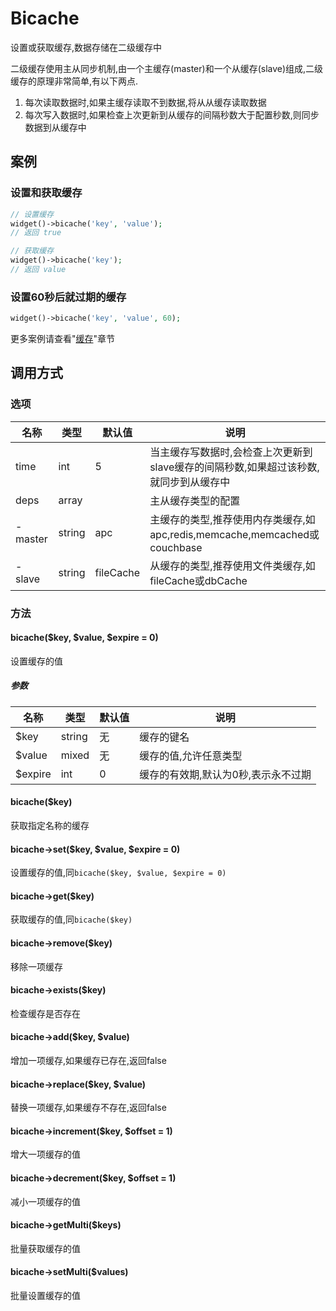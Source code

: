 Bicache
=======

设置或获取缓存,数据存储在二级缓存中

二级缓存使用主从同步机制,由一个主缓存(master)和一个从缓存(slave)组成,二级缓存的原理非常简单,有以下两点.

1. 每次读取数据时,如果主缓存读取不到数据,将从从缓存读取数据
2. 每次写入数据时,如果检查上次更新到从缓存的间隔秒数大于配置秒数,则同步数据到从缓存中

案例
----

### 设置和获取缓存
```php
// 设置缓存
widget()->bicache('key', 'value');
// 返回 true

// 获取缓存
widget()->bicache('key');
// 返回 value
```

### 设置60秒后就过期的缓存
```php
widget()->bicache('key', 'value', 60);
```

更多案例请查看"[缓存](../book/cache.md)"章节

调用方式
-------

### 选项

| 名称      | 类型   | 默认值    | 说明                                                                                  |
|-----------|--------|-----------|---------------------------------------------------------------------------------------|
| time      | int    | 5         | 当主缓存写数据时,会检查上次更新到slave缓存的间隔秒数,如果超过该秒数,就同步到从缓存中  |
| deps      | array  |           | 主从缓存类型的配置                                                                    |
|  - master | string | apc       | 主缓存的类型,推荐使用内存类缓存,如apc,redis,memcache,memcached或couchbase             |
|  - slave  | string | fileCache | 从缓存的类型,推荐使用文件类缓存,如fileCache或dbCache                                  |

### 方法

#### bicache($key, $value, $expire = 0)
设置缓存的值

##### 参数

| 名称      | 类型      | 默认值    | 说明                                  |
|-----------|-----------|-----------|---------------------------------------|
| $key      | string    | 无        | 缓存的键名                            |
| $value    | mixed     | 无        | 缓存的值,允许任意类型                 |
| $expire   | int       | 0         | 缓存的有效期,默认为0秒,表示永不过期   |

#### bicache($key)
获取指定名称的缓存

#### bicache->set($key, $value, $expire = 0)
设置缓存的值,同`bicache($key, $value, $expire = 0)`

#### bicache->get($key)
获取缓存的值,同`bicache($key)`

#### bicache->remove($key)
移除一项缓存

#### bicache->exists($key)
检查缓存是否存在

#### bicache->add($key, $value)
增加一项缓存,如果缓存已存在,返回false

#### bicache->replace($key, $value)
替换一项缓存,如果缓存不存在,返回false

#### bicache->increment($key, $offset = 1)
增大一项缓存的值

#### bicache->decrement($key, $offset = 1)
减小一项缓存的值

#### bicache->getMulti($keys)
批量获取缓存的值

#### bicache->setMulti($values)
批量设置缓存的值
